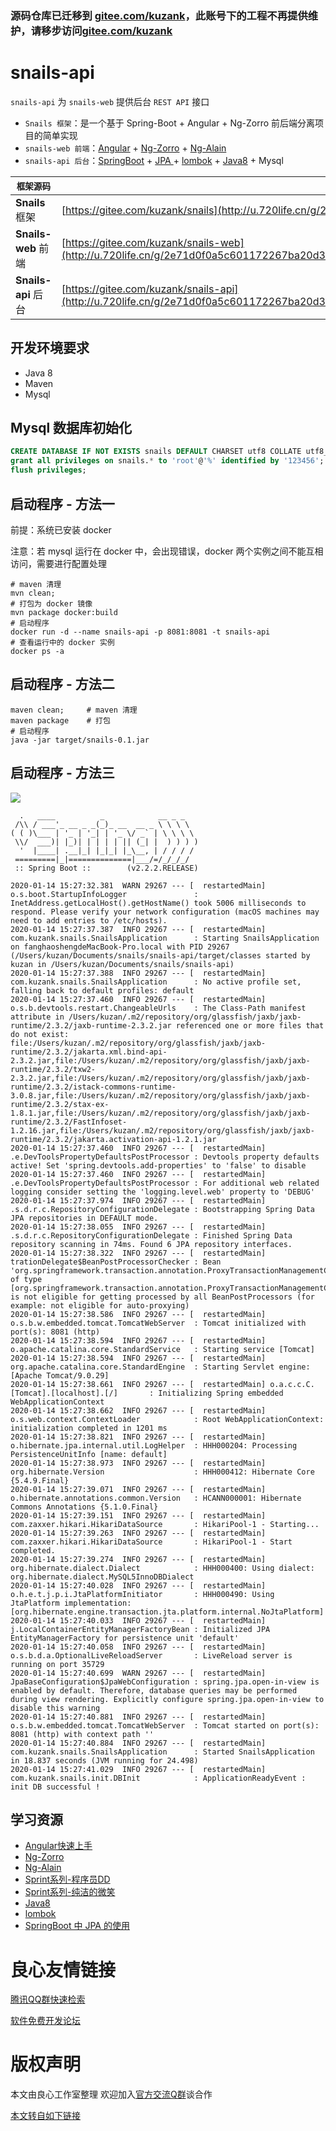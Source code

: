 ### 源码仓库已迁移到 [gitee.com/kuzank](gitee.com/kuzank)，此账号下的工程不再提供维护，请移步访问[gitee.com/kuzank](gitee.com/kuzank)


# snails-api
`snails-api` 为 `snails-web` 提供后台 `REST API` 接口

- `Snails 框架`：是一个基于 Spring-Boot + Angular + Ng-Zorro 前后端分离项目的简单实现
- `snails-web 前端`：[Angular](http://u.720life.cn/g/8fd75c07dc4cbb8ed759f099d2fc1cb1505e2651b3049745325a8342ce05f7dd) + [Ng-Zorro](http://u.720life.cn/g/8924562f6e22955b64d005dfba7246deb96eddf82b770577e49d5f3fdc610fee1613b4af3c6d2079d5eb38bb12a3cc8f) + [Ng-Alain](http://u.720life.cn/g/0b1496ac89232028b6a7a545d7074fc261be794acce5fc95f197b3ff5bd57743)
- `snails-api 后台`：[SpringBoot](http://u.720life.cn/g/c6d1b26d763f49c99d62f7dd7e1f263d74791681f9785d83f6cd6c957366ad1debb29bb8c32cd47aff960e71f7893090) + [JPA ](http://u.720life.cn/g/c6d1b26d763f49c99d62f7dd7e1f263dbe905ae631048feaf69eced65a71a46e48bf52fcaf724fa84e992a5d2d75e4a2)+ [lombok](http://u.720life.cn/g/9cec729ef2d3c72b70f7caf7a64fe54c004be7f5a331560d74f301adfc8849d5) + [Java8](http://u.720life.cn/g/85a9f52868358c3208a4b5fd9062e993cf51ed4e030337272b88113597fbb3d1) + Mysql

|      `框架源码`     | Gitee                                                        | GitHub                                                       |
| -------------------- | ------------------------------------------------------------ | ------------------------------------------------------------ |
| **Snails** 框架      | [https://gitee.com/kuzank/snails](http://u.720life.cn/g/2e71d0f0a5c601172267ba20d3a43c6e49c99e6e9eb9317b92274a30119450cd) | [https://github.com/kuzank/snails](http://u.720life.cn/g/54145d0471d91890860f7f8463c03046b5258bf9a5de373b76594c11d8098808) |
| **Snails-web** 前端  | [https://gitee.com/kuzank/snails-web](http://u.720life.cn/g/2e71d0f0a5c601172267ba20d3a43c6e768e56463b2f073a32f3e05f21ed7d1938e82c3349438b20d7b701eae9a00bea) | [https://github.com/kuzank/snails-web](http://u.720life.cn/g/54145d0471d91890860f7f8463c03046b5258bf9a5de373b76594c11d80988084a8e149c4299288723b3a3a93fd338fc) |
| **Snails-api**  后台 | [https://gitee.com/kuzank/snails-api](http://u.720life.cn/g/2e71d0f0a5c601172267ba20d3a43c6e768e56463b2f073a32f3e05f21ed7d1900acafd0f6dac2dbed958e00ff81f8b4) | [https://github.com/kuzank/snails-api](http://u.720life.cn/g/54145d0471d91890860f7f8463c03046b5258bf9a5de373b76594c11d809880837a7362b4d9e40179cf3ed1cea6e6a14) |

## 开发环境要求
- Java 8
- Maven
- Mysql

## Mysql 数据库初始化
```sql
CREATE DATABASE IF NOT EXISTS snails DEFAULT CHARSET utf8 COLLATE utf8_general_ci;
grant all privileges on snails.* to 'root'@'%' identified by '123456';
flush privileges;
```

## 启动程序 - 方法一
前提：系统已安装 docker

注意：若 mysql 运行在 docker 中，会出现错误，docker 两个实例之间不能互相访问，需要进行配置处理
```shell script
# maven 清理
mvn clean;
# 打包为 docker 镜像
mvn package docker:build
# 启动程序
docker run -d --name snails-api -p 8081:8081 -t snails-api
# 查看运行中的 docker 实例
docker ps -a 
```

## 启动程序 - 方法二
```shell script
maven clean;     # maven 清理
maven package    # 打包
# 启动程序
java -jar target/snails-0.1.jar
```

## 启动程序 - 方法三
![](https://images.gitee.com/uploads/images/2020/0210/145459_d1a54739_2129289.jpeg)
```shell script
  .   ____          _            __ _ _
 /\\ / ___'_ __ _ _(_)_ __  __ _ \ \ \ \
( ( )\___ | '_ | '_| | '_ \/ _` | \ \ \ \
 \\/  ___)| |_)| | | | | || (_| |  ) ) ) )
  '  |____| .__|_| |_|_| |_\__, | / / / /
 =========|_|==============|___/=/_/_/_/
 :: Spring Boot ::        (v2.2.2.RELEASE)

2020-01-14 15:27:32.381  WARN 29267 --- [  restartedMain] o.s.boot.StartupInfoLogger               : InetAddress.getLocalHost().getHostName() took 5006 milliseconds to respond. Please verify your network configuration (macOS machines may need to add entries to /etc/hosts).
2020-01-14 15:27:37.387  INFO 29267 --- [  restartedMain] com.kuzank.snails.SnailsApplication      : Starting SnailsApplication on fanghaoshengdeMacBook-Pro.local with PID 29267 (/Users/kuzan/Documents/snails/snails-api/target/classes started by kuzan in /Users/kuzan/Documents/snails/snails-api)
2020-01-14 15:27:37.388  INFO 29267 --- [  restartedMain] com.kuzank.snails.SnailsApplication      : No active profile set, falling back to default profiles: default
2020-01-14 15:27:37.460  INFO 29267 --- [  restartedMain] o.s.b.devtools.restart.ChangeableUrls    : The Class-Path manifest attribute in /Users/kuzan/.m2/repository/org/glassfish/jaxb/jaxb-runtime/2.3.2/jaxb-runtime-2.3.2.jar referenced one or more files that do not exist: file:/Users/kuzan/.m2/repository/org/glassfish/jaxb/jaxb-runtime/2.3.2/jakarta.xml.bind-api-2.3.2.jar,file:/Users/kuzan/.m2/repository/org/glassfish/jaxb/jaxb-runtime/2.3.2/txw2-2.3.2.jar,file:/Users/kuzan/.m2/repository/org/glassfish/jaxb/jaxb-runtime/2.3.2/istack-commons-runtime-3.0.8.jar,file:/Users/kuzan/.m2/repository/org/glassfish/jaxb/jaxb-runtime/2.3.2/stax-ex-1.8.1.jar,file:/Users/kuzan/.m2/repository/org/glassfish/jaxb/jaxb-runtime/2.3.2/FastInfoset-1.2.16.jar,file:/Users/kuzan/.m2/repository/org/glassfish/jaxb/jaxb-runtime/2.3.2/jakarta.activation-api-1.2.1.jar
2020-01-14 15:27:37.460  INFO 29267 --- [  restartedMain] .e.DevToolsPropertyDefaultsPostProcessor : Devtools property defaults active! Set 'spring.devtools.add-properties' to 'false' to disable
2020-01-14 15:27:37.460  INFO 29267 --- [  restartedMain] .e.DevToolsPropertyDefaultsPostProcessor : For additional web related logging consider setting the 'logging.level.web' property to 'DEBUG'
2020-01-14 15:27:37.974  INFO 29267 --- [  restartedMain] .s.d.r.c.RepositoryConfigurationDelegate : Bootstrapping Spring Data JPA repositories in DEFAULT mode.
2020-01-14 15:27:38.055  INFO 29267 --- [  restartedMain] .s.d.r.c.RepositoryConfigurationDelegate : Finished Spring Data repository scanning in 74ms. Found 6 JPA repository interfaces.
2020-01-14 15:27:38.322  INFO 29267 --- [  restartedMain] trationDelegate$BeanPostProcessorChecker : Bean 'org.springframework.transaction.annotation.ProxyTransactionManagementConfiguration' of type [org.springframework.transaction.annotation.ProxyTransactionManagementConfiguration] is not eligible for getting processed by all BeanPostProcessors (for example: not eligible for auto-proxying)
2020-01-14 15:27:38.586  INFO 29267 --- [  restartedMain] o.s.b.w.embedded.tomcat.TomcatWebServer  : Tomcat initialized with port(s): 8081 (http)
2020-01-14 15:27:38.594  INFO 29267 --- [  restartedMain] o.apache.catalina.core.StandardService   : Starting service [Tomcat]
2020-01-14 15:27:38.594  INFO 29267 --- [  restartedMain] org.apache.catalina.core.StandardEngine  : Starting Servlet engine: [Apache Tomcat/9.0.29]
2020-01-14 15:27:38.661  INFO 29267 --- [  restartedMain] o.a.c.c.C.[Tomcat].[localhost].[/]       : Initializing Spring embedded WebApplicationContext
2020-01-14 15:27:38.662  INFO 29267 --- [  restartedMain] o.s.web.context.ContextLoader            : Root WebApplicationContext: initialization completed in 1201 ms
2020-01-14 15:27:38.821  INFO 29267 --- [  restartedMain] o.hibernate.jpa.internal.util.LogHelper  : HHH000204: Processing PersistenceUnitInfo [name: default]
2020-01-14 15:27:38.973  INFO 29267 --- [  restartedMain] org.hibernate.Version                    : HHH000412: Hibernate Core {5.4.9.Final}
2020-01-14 15:27:39.071  INFO 29267 --- [  restartedMain] o.hibernate.annotations.common.Version   : HCANN000001: Hibernate Commons Annotations {5.1.0.Final}
2020-01-14 15:27:39.151  INFO 29267 --- [  restartedMain] com.zaxxer.hikari.HikariDataSource       : HikariPool-1 - Starting...
2020-01-14 15:27:39.263  INFO 29267 --- [  restartedMain] com.zaxxer.hikari.HikariDataSource       : HikariPool-1 - Start completed.
2020-01-14 15:27:39.274  INFO 29267 --- [  restartedMain] org.hibernate.dialect.Dialect            : HHH000400: Using dialect: org.hibernate.dialect.MySQL5InnoDBDialect
2020-01-14 15:27:40.028  INFO 29267 --- [  restartedMain] o.h.e.t.j.p.i.JtaPlatformInitiator       : HHH000490: Using JtaPlatform implementation: [org.hibernate.engine.transaction.jta.platform.internal.NoJtaPlatform]
2020-01-14 15:27:40.033  INFO 29267 --- [  restartedMain] j.LocalContainerEntityManagerFactoryBean : Initialized JPA EntityManagerFactory for persistence unit 'default'
2020-01-14 15:27:40.058  INFO 29267 --- [  restartedMain] o.s.b.d.a.OptionalLiveReloadServer       : LiveReload server is running on port 35729
2020-01-14 15:27:40.699  WARN 29267 --- [  restartedMain] JpaBaseConfiguration$JpaWebConfiguration : spring.jpa.open-in-view is enabled by default. Therefore, database queries may be performed during view rendering. Explicitly configure spring.jpa.open-in-view to disable this warning
2020-01-14 15:27:40.881  INFO 29267 --- [  restartedMain] o.s.b.w.embedded.tomcat.TomcatWebServer  : Tomcat started on port(s): 8081 (http) with context path ''
2020-01-14 15:27:40.884  INFO 29267 --- [  restartedMain] com.kuzank.snails.SnailsApplication      : Started SnailsApplication in 18.837 seconds (JVM running for 24.498)
2020-01-14 15:27:41.029  INFO 29267 --- [  restartedMain] com.kuzank.snails.init.DBInit            : ApplicationReadyEvent : init DB successful !
```


## 学习资源
- [Angular快速上手](http://u.720life.cn/g/8fd75c07dc4cbb8ed759f099d2fc1cb1038975cd0ffe4d0438674a605a2cefd89cd80d7f0fe6b0c457567c77f597a4d2)
- [Ng-Zorro](http://u.720life.cn/g/8924562f6e22955b64d005dfba7246deb96eddf82b770577e49d5f3fdc610fee1613b4af3c6d2079d5eb38bb12a3cc8f)
- [Ng-Alain](http://u.720life.cn/g/0b1496ac89232028b6a7a545d7074fc2474a862c01fbda319c5090f80e7f5bc6)
- [Sprint系列-程序员DD](http://u.720life.cn/g/43cbeb0b30a8046cf65fde9a4dd1cf2e362d2970b1cbb0718e7a080e081d2de5)
- [Sprint系列-纯洁的微笑](http://u.720life.cn/g/a7aa90cf5fe79726b10a2a75b316765703c7dcb58f135471010b7a077e999b3059fa78805c53afcf8a354628c6041f5f)
- [Java8](http://u.720life.cn/g/85a9f52868358c3208a4b5fd9062e993cf51ed4e030337272b88113597fbb3d1)
- [lombok](http://u.720life.cn/g/8a0e6e781ca1335d5641e0f9d5e96ab910cc07fec2381979ee0eccaedb31c24e60bef370e29737e0298e092aaf954066)
- [SpringBoot 中 JPA 的使用](http://u.720life.cn/g/8a0e6e781ca1335d5641e0f9d5e96ab914e5bbae167cd5fd72c38691f6d3d6b61ca31c7daccd60736ff69f1b43a666e9)



 # 良心友情链接

[腾讯QQ群快速检索](http://u.720life.cn/s/8cf73f7c)

[软件免费开发论坛](http://u.720life.cn/s/bbb01dc0)

# 版权声明 

本文由良心工作室整理 欢迎加入[官方交流Q群](https://u.720life.cn/s/f2316816)谈合作

[本文转自如下链接](http://u.720life.cn/g/2e71d0f0a5c601172267ba20d3a43c6e822a8b37a422910e7da47fb3bd109cb4eec0b77b324a7b9284ff3e68ac58a9ac9166374ef24da2cd3d1e1bd582dbca48)